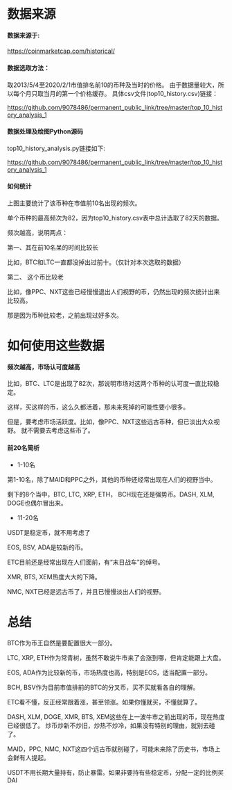 # 数据来源

#### 数据来源于:
https://coinmarketcap.com/historical/

#### 数据选取方法：

取2013/5/4至2020/2/1市值排名前10的币种及当时的价格。
由于数据量较大，所以每个月只取当月的第一个价格缓存。
具体csv文件(top10_history.csv)链接：

https://github.com/9078486/permanent_public_link/tree/master/top_10_history_analysis_1

#### 数据处理及绘图Python源码

top10_history_analysis.py链接如下:

https://github.com/9078486/permanent_public_link/tree/master/top_10_history_analysis_1

#### 如何统计

上图主要统计了该币种在市值前10名出现的频次。

单个币种的最高频次为82，因为top10_history.csv表中总计选取了82天的数据。

频次越高，说明两点：

第一、其在前10名呆的时间比较长

比如，BTC和LTC一直都没掉出过前十。（仅针对本次选取的数据）

第二、 这个币比较老

比如，像PPC、NXT这些已经慢慢退出人们视野的币，仍然出现的频次统计出来比较高。

那是因为币种比较老，之前出现过好多次。

# 如何使用这些数据



####  频次越高，市场认可度越高

比如，BTC、LTC是出现了82次，那说明市场对这两个币种的认可度一直比较稳定。

这样，买这样的币，这么久都活着，那未来死掉的可能性要小很多。

但是，要考虑市场活跃度。比如，像PPC、NXT这些远古币种，但已淡出大众视野。
就不需要去考虑这些币了。

#### 前20名简析

- 1-10名

第1-10名，除了MAID和PPC之外，其他的币种还经常出现在人们的视野当中。

剩下的8个当中，BTC, LTC, XRP, ETH， BCH现在还是强势币。DASH, XLM, DOGE也偶尔冒出来。

- 11-20名

USDT是稳定币，就不用考虑了

EOS, BSV, ADA是较新的币。

ETC目前还是经常出现在人们面前，有“末日战车”的绰号。

XMR, BTS, XEM热度大大的下降。

NMC, NXT已经是远古币了，并且已慢慢淡出人们的视野。

# 总结

BTC作为币王自然是要配置很大一部分。

LTC, XRP, ETH作为常青树，虽然不敢说牛市来了会涨到哪，但肯定能跟上大盘。

EOS, ADA作为比较新的币，市场热度也高，特别是EOS，适当配置一部分。

BCH, BSV作为目前市值排前的BTC的分叉币，买不买就看各自的理解。

ETC看不懂，反正经常跟着涨，甚至领涨。如果你懂就买，不懂就算了。

DASH, XLM, DOGE, XMR, BTS, XEM这些在上一波牛市之前出现的币，现在热度已经很低了。
炒币炒新不炒旧，炒热不炒冷，如果没有特别的理由，就别去碰了。

MAID，PPC, NMC, NXT这四个远古币就别碰了，可能未来除了历史书，市场上会鲜有人提起。

USDT不用长期大量持有，防止暴雷。如果非要持有些稳定币，分配一定的比例买DAI